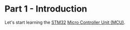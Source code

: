 # Part 1 - Introduction

Let's start learning the [STM32](https://en.wikipedia.org/wiki/STM32) [Micro Controller Unit (MCU)](https://en.wikipedia.org/wiki/Microcontroller).